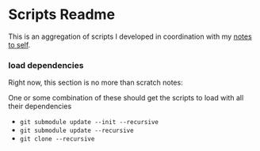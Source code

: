 # Scripts Readme

This is an aggregation of scripts I developed in coordination with my [notes to self](https://github.com/mredig/Notes-to-Self).

### load dependencies
Right now, this section is no more than scratch notes:

One or some combination of these should get the scripts to load with all their dependencies

* `git submodule update --init --recursive`
* `git submodule update --recursive`
* `git clone --recursive`
